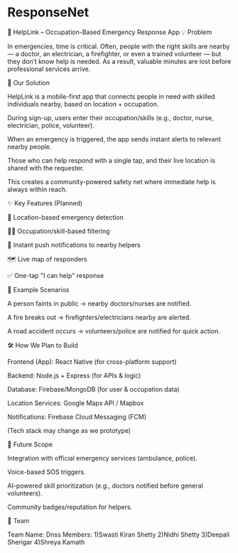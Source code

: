 # ResponseNet
🚨 HelpLink – Occupation-Based Emergency Response App
💡 Problem

In emergencies, time is critical. Often, people with the right skills are nearby — a doctor, an electrician, a firefighter, or even a trained volunteer — but they don’t know help is needed. As a result, valuable minutes are lost before professional services arrive.

🚀 Our Solution

HelpLink is a mobile-first app that connects people in need with skilled individuals nearby, based on location + occupation.

During sign-up, users enter their occupation/skills (e.g., doctor, nurse, electrician, police, volunteer).

When an emergency is triggered, the app sends instant alerts to relevant nearby people.

Those who can help respond with a single tap, and their live location is shared with the requester.

This creates a community-powered safety net where immediate help is always within reach.

✨ Key Features (Planned)

📍 Location-based emergency detection

👩‍⚕️ Occupation/skill-based filtering

🔔 Instant push notifications to nearby helpers

🗺️ Live map of responders

✅ One-tap "I can help" response

📌 Example Scenarios

A person faints in public → nearby doctors/nurses are notified.

A fire breaks out → firefighters/electricians nearby are alerted.

A road accident occurs → volunteers/police are notified for quick action.

🛠️ How We Plan to Build

Frontend (App): React Native (for cross-platform support)

Backend: Node.js + Express (for APIs & logic)

Database: Firebase/MongoDB (for user & occupation data)

Location Services: Google Maps API / Mapbox

Notifications: Firebase Cloud Messaging (FCM)

(Tech stack may change as we prototype)

🎯 Future Scope

Integration with official emergency services (ambulance, police).

Voice-based SOS triggers.

AI-powered skill prioritization (e.g., doctors notified before general volunteers).

Community badges/reputation for helpers.

👥 Team

Team Name: Dnss
Members: 1)Swasti Kiran Shetty
         2)Nidhi Shetty
         3)Deepali Sherigar
         4)Shreya Kamath
